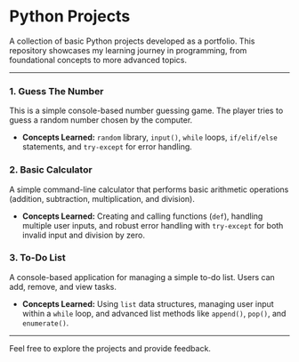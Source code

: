 # Python Projects

A collection of basic Python projects developed as a portfolio. This repository showcases my learning journey in programming, from foundational concepts to more advanced topics.

---

### 1. Guess The Number

This is a simple console-based number guessing game. The player tries to guess a random number chosen by the computer.

* **Concepts Learned:** `random` library, `input()`, `while` loops, `if/elif/else` statements, and `try-except` for error handling.

### 2. Basic Calculator

A simple command-line calculator that performs basic arithmetic operations (addition, subtraction, multiplication, and division).

* **Concepts Learned:** Creating and calling functions (`def`), handling multiple user inputs, and robust error handling with `try-except` for both invalid input and division by zero.

### 3. To-Do List

A console-based application for managing a simple to-do list. Users can add, remove, and view tasks.

* **Concepts Learned:** Using `list` data structures, managing user input within a `while` loop, and advanced list methods like `append()`, `pop()`, and `enumerate()`.

---

Feel free to explore the projects and provide feedback.

